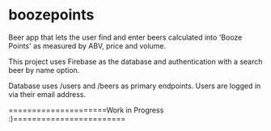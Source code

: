 # boozepoints

Beer app that lets the user find and enter beers calculated into 'Booze Points' as measured by ABV, price and volume.

This project uses Firebase as the database and authentication with a search beer by name option.

Database uses /users and /beers as primary endpoints. Users are logged in via their email address.

=====================Work in Progress :)========================
